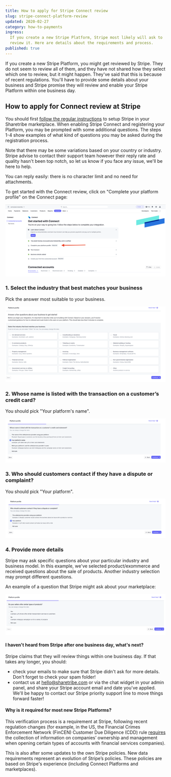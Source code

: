 ```yaml
---
title: How to apply for Stripe Connect review
slug: stripe-connect-platform-review
updated: 2020-02-27
category: how-to-payments
ingress:
  If you create a new Stripe Platform, Stripe most likely will ask to
  review it. Here are details about the requirements and process.
published: true
---
```


If you create a new Stripe Platform, you might get reviewed by Stripe.
They do not seem to review all of them, and they have not shared how
they select which one to review, but it might happen. They've said that
this is because of recent regulations. You'll have to provide some
details about your business and Stripe promise they will review and
enable your Stripe Platform within one business day.

## How to apply for Connect review at Stripe

You should first
[follow the regular instructions](https://www.sharetribe.com/help/en/articles/8413086-how-to-set-up-stripe-for-payments-on-your-marketplace)
to setup Stripe in your Sharetribe marketplace. When enabling Stripe
Connect and registering your Platform, you may be prompted with some
additional questions. The steps 1-4 show examples of what kind of
questions you may be asked during the registration process.

Note that there may be some variations based on your country or
industry. Stripe advise to contact their support team however their
reply rate and quality hasn't been top notch, so let us know if you face
any issue, we'll be here to help.

You can reply easily: there is no character limit and no need for
attachments.

To get started with the Connect review, click on "Complete your platform
profile" on the Connect page:

![Get started with Stripe Connect](get-started-connect.png)

### 1. Select the industry that best matches your business

Pick the answer most suitable to your business.

![Stripe review step 1 - Select industry](connect-question1.png)

### 2. Whose name is listed with the transaction on a customer’s credit card?

You should pick "Your platform's name".

![Stripe review step 2 - Select industry](connect-question2.png)

### 3. Who should customers contact if they have a dispute or complaint?

You should pick "Your platform".

![Stripe review step 3 - Select industry](connect-question3.png)

### 4. Provide more details

Stripe may ask specific questions about your particular industry and
business model. In this example, we've selected product/exommerce and
received questions about the sale of products. Another industry
selection may prompt different questions.

An example of a question that Stripe might ask about your marketplace:

![Stripe review step 4 - Example question](connect-question4.png)

#### I haven't heard from Stripe after one business day, what's next?

Stripe claims that they will review things within one business day. If
that takes any longer, you should:

- check your emails to make sure that Stripe didn't ask for more
  details. Don't forget to check your spam folder!
- contact us at [hello@sharetribe.com](mailto:hello@sharetribe.com) or
  via the chat widget in your admin panel, and share your Stripe account
  email and date you've applied. We'll be happy to contact our Stripe
  priority support line to move things forward faster!

#### Why is it required for most new Stripe Platforms?

This verification process is a requirement at Stripe, following recent
regulation changes (for example, in the US, the Financial Crimes
Enforcement Network (FinCEN) Customer Due Diligence (CDD) rule
[requires](https://www.fincen.gov/resources/statutes-and-regulations/cdd-final-rule)
the collection of information on companies’ ownership and management
when opening certain types of accounts with financial services
companies).

This is also after some updates to the own Stripe policies. New data
requirements represent an evolution of Stripe’s policies. These policies
are based on Stripe's experience (including Connect Platforms and
marketplaces).
